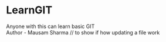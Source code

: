 # LearnGIT
Anyone with this can learn basic GIT <br>
Author - Mausam Sharma   // to show if how updating a file work
